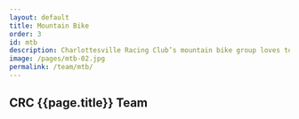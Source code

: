 ```yaml
---
layout: default
title: Mountain Bike
order: 3
id: mtb
description: Charlottesville Racing Club’s mountain bike group loves to explore the incredible off-road trails of central Virginia and wherever else the trail may lead. While most of us also ride road and gravel, you’ll often find us rolling through the woods. We have an active race team that supports the mountain bike community, and we meet for a monthly club ride at different bike parks, as well as weekly after work in-town rides. Come ride with us!
image: /pages/mtb-02.jpg
permalink: /team/mtb/
---
```


## CRC {{page.title}} Team

